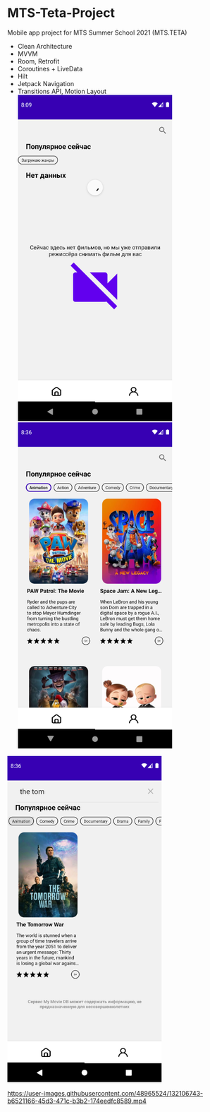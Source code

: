 # MTS-Teta-Project
Mobile app project for MTS Summer School 2021 (MTS.TETA)
- Clean Architecture
- MVVM
- Room, Retrofit
- Coroutines + LiveData
- Hilt
- Jetpack Navigation
- Transitions API, Motion Layout  
<img alt="" src="https://github.com/kamikadze328/MTS-Teta-Project/blob/main/images/Screenshot_1630786195.png" width="350"> <img alt="" src="https://github.com/kamikadze328/MTS-Teta-Project/blob/main/images/Screenshot_1630787787.png" width="350">
<img alt="" src="https://github.com/kamikadze328/MTS-Teta-Project/blob/main/images/Screenshot_1630787803.png" width="350">


https://user-images.githubusercontent.com/48965524/132106743-b6521166-45d3-471c-b3b2-174eedfc8589.mp4

